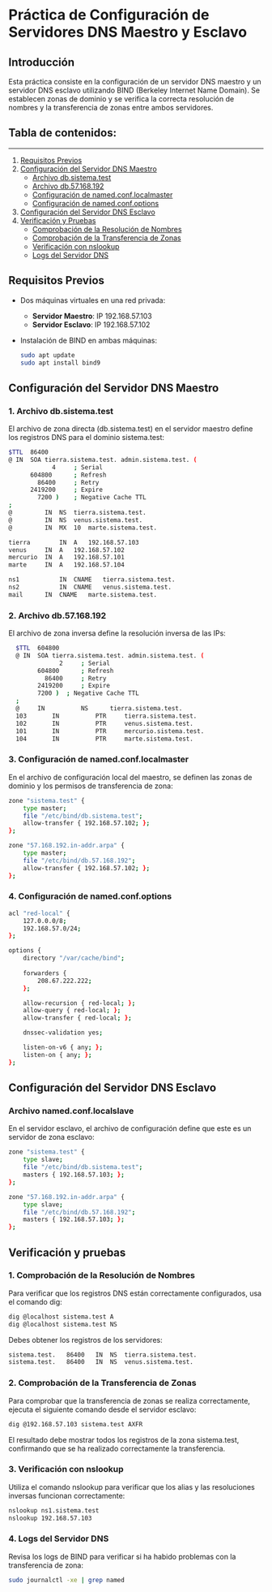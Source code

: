 # Práctica de Configuración de Servidores DNS Maestro y Esclavo

## Introducción

Esta práctica consiste en la configuración de un servidor DNS maestro y un servidor DNS esclavo utilizando BIND (Berkeley Internet Name Domain). Se establecen zonas de dominio y se verifica la correcta resolución de nombres y la transferencia de zonas entre ambos servidores.

## Tabla de contenidos:
---

1. [Requisitos Previos](#requisitos-previos)
2. [Configuración del Servidor DNS Maestro](#configuración-del-servidor-dns-maestro)
   - [Archivo db.sistema.test](#1-archivo-dbsistematest)
   - [Archivo db.57.168.192](#2-archivo-db57168192)
   - [Configuración de named.conf.localmaster](#3-configuración-de-namedconflocalmaster)
   - [Configuración de named.conf.options](#4-configuración-de-namedconfoptions)
3. [Configuración del Servidor DNS Esclavo](#configuración-del-servidor-dns-esclavo)
4. [Verificación y Pruebas](#verificación-y-pruebas)
   - [Comprobación de la Resolución de Nombres](#1-comprobación-de-la-resolucion-de-nombres)
   - [Comprobación de la Transferencia de Zonas](#2-comprobación-de-la-transferencia-de-zonas)
   - [Verificación con nslookup](#3-verificación-con-nslookup)
   - [Logs del Servidor DNS](#4-logs-del-servidor-dns)

## Requisitos Previos

- Dos máquinas virtuales en una red privada:
  - **Servidor Maestro**: IP 192.168.57.103
  - **Servidor Esclavo**: IP 192.168.57.102

- Instalación de BIND en ambas máquinas:
  ```bash
  sudo apt update
  sudo apt install bind9

## Configuración del Servidor DNS Maestro
### 1. Archivo db.sistema.test
El archivo de zona directa (db.sistema.test) en el servidor maestro define los registros DNS para el dominio sistema.test:
  ```bash
  $TTL	86400
  @	IN	SOA	tierra.sistema.test. admin.sistema.test. (
              4		; Serial
        604800		; Refresh
          86400		; Retry
        2419200		; Expire
          7200 )	; Negative Cache TTL
  ;
  @			IN	NS	tierra.sistema.test.
  @			IN 	NS 	venus.sistema.test.
  @			IN	MX	10	marte.sistema.test.

  tierra		IN	A	192.168.57.103
  venus		IN	A	192.168.57.102
  mercurio	IN	A	192.168.57.101
  marte		IN	A	192.168.57.104

  ns1			IN 	CNAME	tierra.sistema.test.
  ns2			IN 	CNAME	venus.sistema.test.
  mail		IN 	CNAME  	marte.sistema.test.
  ```

### 2. Archivo db.57.168.192
El archivo de zona inversa define la resolución inversa de las IPs:
```bash
  $TTL	604800
  @	IN	SOA	tierra.sistema.test. admin.sistema.test. (
              2		; Serial
        604800		; Refresh
          86400		; Retry
        2419200		; Expire
        7200 )	; Negative Cache TTL
  ;
  @		IN			NS		tierra.sistema.test.
  103		IN			PTR		tierra.sistema.test.
  102		IN			PTR		venus.sistema.test.
  101		IN			PTR		mercurio.sistema.test.
  104		IN			PTR		marte.sistema.test.
  ```

### 3. Configuración de named.conf.localmaster
En el archivo de configuración local del maestro, se definen las zonas de dominio y los permisos de transferencia de zona:
```bash
zone "sistema.test" {
    type master;
    file "/etc/bind/db.sistema.test";
    allow-transfer { 192.168.57.102; };
};

zone "57.168.192.in-addr.arpa" {
    type master;
    file "/etc/bind/db.57.168.192";
    allow-transfer { 192.168.57.102; };
};
```

### 4. Configuración de named.conf.options
```bash
acl "red-local" {
    127.0.0.0/8;
    192.168.57.0/24;
};

options {
	directory "/var/cache/bind";
	
	forwarders {
        208.67.222.222;
    };

	allow-recursion { red-local; };
	allow-query { red-local; };
	allow-transfer { red-local; };

	dnssec-validation yes;

	listen-on-v6 { any; };
	listen-on { any; };
};
```

## Configuración del Servidor DNS Esclavo
### Archivo named.conf.localslave
En el servidor esclavo, el archivo de configuración define que este es un servidor de zona esclavo:
```bash
zone "sistema.test" {
    type slave;
    file "/etc/bind/db.sistema.test";
    masters { 192.168.57.103; };
};

zone "57.168.192.in-addr.arpa" {
    type slave;
    file "/etc/bind/db.57.168.192";
    masters { 192.168.57.103; };
};
```

## Verificación y pruebas
### 1. Comprobación de la Resolución de Nombres
Para verificar que los registros DNS están correctamente configurados, usa el comando dig:
```bash
dig @localhost sistema.test A
dig @localhost sistema.test NS
```

Debes obtener los registros de los servidores:
```bash
sistema.test.   86400   IN  NS  tierra.sistema.test.
sistema.test.   86400   IN  NS  venus.sistema.test.
```

### 2. Comprobación de la Transferencia de Zonas
Para comprobar que la transferencia de zonas se realiza correctamente, ejecuta el siguiente comando desde el servidor esclavo:
```bash
dig @192.168.57.103 sistema.test AXFR
```

El resultado debe mostrar todos los registros de la zona sistema.test, confirmando que se ha realizado correctamente la transferencia.

### 3. Verificación con nslookup
Utiliza el comando nslookup para verificar que los alias y las resoluciones inversas funcionan correctamente:
```bash
nslookup ns1.sistema.test
nslookup 192.168.57.103
```

### 4. Logs del Servidor DNS
Revisa los logs de BIND para verificar si ha habido problemas con la transferencia de zona:
```bash
sudo journalctl -xe | grep named
```